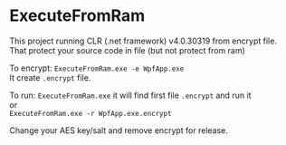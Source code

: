 # ExecuteFromRam
This project running CLR (.net framework) v4.0.30319 from encrypt file.
That protect your source code in file (but not protect from ram)

To encrypt: 
```ExecuteFromRam.exe -e WpfApp.exe```  
It create `.encrypt` file.

To run:
`ExecuteFromRam.exe` it will find first file `.encrypt` and run it  
or  
`ExecuteFromRam.exe -r WpfApp.exe.encrypt`  

Change your AES key/salt and remove encrypt for release.
